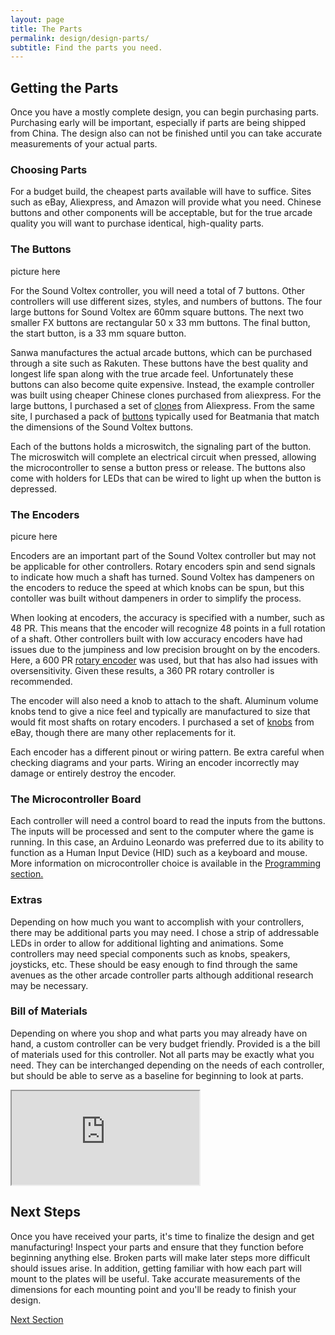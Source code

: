 ```yaml
---
layout: page
title: The Parts
permalink: design/design-parts/
subtitle: Find the parts you need.
---
```

## Getting the Parts

Once you have a mostly complete design, you can begin purchasing parts. Purchasing
early will be important, especially if parts are being shipped from China. The
design also can not be finished until you can take accurate measurements of your actual
parts.

### Choosing Parts

For a budget build, the cheapest parts available will have to suffice. Sites
such as eBay, Aliexpress, and Amazon will provide what you need. Chinese buttons
and other components will be acceptable, but for the true arcade quality you will
want to purchase identical, high-quality parts.

### The Buttons

picture here

For the Sound Voltex controller, you will need a total of 7 buttons. Other controllers
will use different sizes, styles, and numbers of buttons. The four large buttons for
Sound Voltex are 60mm square buttons. The next two smaller FX buttons are rectangular
50 x 33 mm buttons. The final button, the start button, is a 33 mm square button.

Sanwa manufactures the actual arcade buttons, which can be purchased through a site
such as Rakuten. These buttons have the best quality and longest life span along with
the true arcade feel. Unfortunately these buttons can also become quite expensive. Instead,
the example controller was built using cheaper Chinese clones purchased from aliexpress.
For the large buttons, I purchased a set of [clones](http://www.aliexpress.com/item/high-quality-4pcs-lot-Square-60-60mm-Lighted-Buttons-Illuminated-Push-Button-with-Micro-switch-for/32611880107.html?spm=2114.30010308.3.86.ifPWcm&ws_ab_test=searchweb201556_8,searchweb201602_2_10057_10056_10055_10049_10017_405_404_10059_407_10058_10040,searchweb201603_2&btsid=194be6a8-445e-43ae-bf17-e058790d6af4) from Aliexpress.
From the same site, I purchased a pack of [buttons](http://www.aliexpress.com/item/9x-Arcade-Beatmania-IIDX-DIY-Kit-Parts-LED-Light-Illuminated-Rectangular-Buttons/32654141915.html?spm=2114.30010308.3.2.MPUfbB&ws_ab_test=searchweb201556_8,searchweb201602_2_10017_405_404_301_407_406_10040,searchweb201603_2&btsid=49678139-a03d-4cc6-b940-93b38f89f956) typically used for Beatmania
that match the dimensions of the Sound Voltex buttons.

Each of the buttons holds a microswitch, the signaling part of the button. The
microswitch will complete an electrical circuit when pressed, allowing the microcontroller
to sense a button press or release. The buttons also come with holders for LEDs
that can be wired to light up when the button is depressed.

### The Encoders

picure here

Encoders are an important part of the Sound Voltex controller but may not be applicable
for other controllers. Rotary encoders spin and send signals to indicate how much
a shaft has turned. Sound Voltex has dampeners on the encoders to reduce the speed
at which knobs can be spun, but this contoller was built without dampeners in order
to simplify the process.

When looking at encoders, the accuracy is specified with a number, such as 48 PR.
This means that the encoder will recognize 48 points in a full rotation of a shaft.
Other controllers built with low accuracy encoders have had issues due to the jumpiness
and low precision brought on by the encoders. Here, a 600 PR [rotary encoder](http://www.aliexpress.com/item/high-quality-4pcs-lot-Square-60-60mm-Lighted-Buttons-Illuminated-Push-Button-with-Micro-switch-for/32611880107.html?spm=2114.30010308.3.86.ifPWcm&ws_ab_test=searchweb201556_8,searchweb201602_2_10057_10056_10055_10049_10017_405_404_10059_407_10058_10040,searchweb201603_2&btsid=194be6a8-445e-43ae-bf17-e058790d6af4) was used,
but that has also had issues with oversensitivity. Given these results, a 360 PR
rotary controller is recommended.

The encoder will also need a knob to attach to the shaft. Aluminum volume knobs
tend to give a nice feel and typically are manufactured to size that would fit
most shafts on rotary encoders. I purchased a set of [knobs](http://www.ebay.com/itm/2pc-30mmDIAx22-Aluminum-STEREO-VOLUME-CONTROL-KNOB-/291152811579?hash=item43ca0f563b) from eBay, though
there are many other replacements for it.

Each encoder has a different pinout or wiring pattern. Be extra careful when checking
diagrams and your parts. Wiring an encoder incorrectly may damage or entirely destroy
the encoder.

### The Microcontroller Board

Each controller will need a control board to read the inputs from the buttons.
The inputs will be processed and sent to the computer where the game is running.
In this case, an Arduino Leonardo was preferred due to its ability to function
as a Human Input Device (HID) such as a keyboard and mouse. More information on
microcontroller choice is available in the [Programming section.]()

### Extras

Depending on how much you want to accomplish with your controllers, there may
be additional parts you may need. I chose a strip of addressable LEDs in order
to allow for additional lighting and animations. Some controllers may need special
components such as knobs, speakers, joysticks, etc. These should be easy enough
to find through the same avenues as the other arcade controller parts although
additional research may be necessary.

### Bill of Materials

Depending on where you shop and what parts you may already have on hand, a
custom controller can be very budget friendly. Provided is a the bill of materials
used for this controller. Not all parts may be exactly what you need. They can
be interchanged depending on the needs of each controller, but should be able to
serve as a baseline for beginning to look at parts.

<iframe src="https://docs.google.com/spreadsheets/d/e/2PACX-1vQvnWBINLMrBfX94r46zBTR1-ts8DfYVbqX9WgPWMxWYQKORk-0Gt12GwH3pfWc_rtqO9r4PYzPw9JT/pubhtml?gid=0&amp;single=true&amp;widget=true&amp;headers=false"></iframe>

## Next Steps

Once you have received your parts, it's time to finalize the design and get manufacturing!
Inspect your parts and ensure that they function before beginning anything else.
Broken parts will make later steps more difficult should issues arise. In addition,
getting familiar with how each part will mount to the plates will be useful. Take
accurate measurements of the dimensions for each mounting point and you'll be
ready to finish your design.

[Next Section](../../design/design-final)

[comment]: <> (834 Words)
